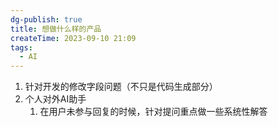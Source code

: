 ```yaml
---
dg-publish: true
title: 想做什么样的产品
createTime: 2023-09-10 21:09
tags:
  - AI
---
```


1. 针对开发的修改字段问题（不只是代码生成部分）
2. 个人对外AI助手
	1. 在用户未参与回复的时候，针对提问重点做一些系统性解答